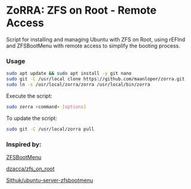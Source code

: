 # ZoRRA: ZFS on Root - Remote Access
Script for installing and managing Ubuntu with ZFS on Root, using rEFInd and ZFSBootMenu with remote access to simplify the booting process.

### Usage
```bash
sudo apt update && sudo apt install -y git nano
sudo git -C /usr/local clone https://github.com/maanloper/zorra.git
sudo ln -s /usr/local/zorra/zorra /usr/local/bin/zorra
```

Execute the script:
```bash
sudo zorra <command> [options]
```

To update the script:
```bash
sudo git -C /usr/local/zorra pull
```

### Inspired by:
[ZFSBootMenu](https://zfsbootmenu.org/)

[dzacca/zfs_on_root](https://github.com/dzacca/zfs_on_root)

[Sithuk/ubuntu-server-zfsbootmenu](https://github.com/Sithuk/ubuntu-server-zfsbootmenu)